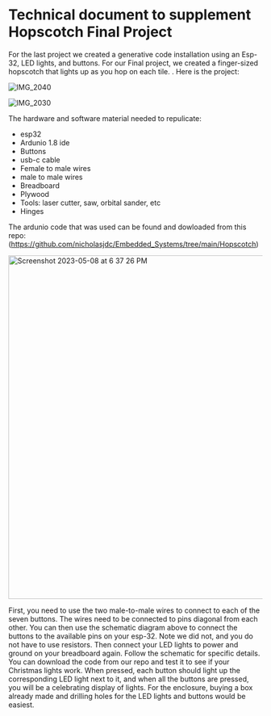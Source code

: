 # Technical document to supplement Hopscotch Final Project

For the last project we created a generative code installation using an Esp-32, LED lights, and buttons. For our Final project, we created a finger-sized hopscotch that lights up as you hop on each tile. 
. 
Here is the project:

![IMG_2040](https://user-images.githubusercontent.com/46787224/236961301-47af02d8-1d51-4ca2-92d4-4052dc2211cf.jpg)

![IMG_2030](https://user-images.githubusercontent.com/46787224/236961364-a53a8fc3-e6fe-42b8-ad08-cce17f838d47.jpg)


The hardware and software material needed to repulicate:
- esp32
- Ardunio 1.8 ide
- Buttons
- usb-c cable
- Female to male wires
- male to male wires
- Breadboard
- Plywood 
- Tools: laser cutter, saw, orbital sander, etc
- Hinges

The ardunio code that was used can be found and dowloaded from this repo:
(https://github.com/nicholasjdc/Embedded_Systems/tree/main/Hopscotch)

<img width="681" alt="Screenshot 2023-05-08 at 6 37 26 PM" src="https://user-images.githubusercontent.com/46787224/236961231-c375114b-c2bc-40a8-a8b7-a59fd4caa89d.png">

First, you need to use the two male-to-male wires to connect to each of the seven buttons. The wires need to be connected to pins diagonal from each other. You can then use the schematic diagram above to connect the buttons to the available pins on your esp-32. Note we did not, and you do not have to use resistors. Then connect your LED lights to power and ground on your breadboard again. Follow the schematic for specific details. You can download the code from our repo and test it to see if your Christmas lights work. When pressed, each button should light up the corresponding LED light next to it, and when all the buttons are pressed, you will be a celebrating display of lights. For the enclosure, buying a box already made and drilling holes for the LED lights and buttons would be easiest.
